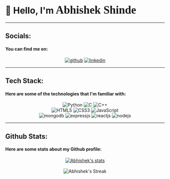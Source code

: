 # <span className="wave" style="animation-name: wave-animation; animation-duration: 2.5s; animation-iteration-count: infinite; transform-origin: 70% 70%; display: inline-block;">👋</span> Hello, I'm <span style="font-family: 'Bungee Spice'; font-size: 35px">Abhishek Shinde</span>

---

## Socials:
#### You can find me on:
<div class="socials" align="center">
    <a href="https://github.com/Mr-Abhishek-Shinde"><img src="https://img.shields.io/badge/GitHub-100000?style=for-the-badge&logo=github&logoColor=white" alt="github"></a>
    <a href="https://www.linkedin.com/in/abhishek-shinde-7bb403230/"><img src="https://img.shields.io/badge/LinkedIn-0077B5?style=for-the-badge&logo=linkedin&logoColor=white" alt="linkedin"></a>
</div>

---

## Tech Stack:
#### Here are some of the technologies that I'm familiar with:
<div class="tech-stack" align="center">
    <img src="https://img.shields.io/badge/python-3670A0?style=for-the-badge&logo=python&logoColor=ffdd54" alt="Python">
    <img src="https://img.shields.io/badge/C-00599C?style=for-the-badge&logo=c&logoColor=white" alt="C">
    <img src="https://img.shields.io/badge/C%2B%2B-00599C?style=for-the-badge&logo=c%2B%2B&logoColor=white" alt="C++">
    <br>
    <img src="https://img.shields.io/badge/HTML5-E34F26?style=for-the-badge&logo=html5&logoColor=white" alt="HTML5">
    <img src="https://img.shields.io/badge/CSS3-1572B6?style=for-the-badge&logo=css3&logoColor=white" alt="CSS3">
    <img src="https://img.shields.io/badge/JavaScript-F7DF1E?style=for-the-badge&logo=javascript&logoColor=black" alt="JavaScript">
    <br>
    <img src="https://img.shields.io/badge/MongoDB-4EA94B?style=for-the-badge&logo=mongodb&logoColor=white" alt="mongodb">
    <img src="https://img.shields.io/badge/Express.js-404D59?style=for-the-badge" alt="expressjs">
    <img src="https://img.shields.io/badge/React-20232A?style=for-the-badge&logo=react&logoColor=61DAFB" alt="reactjs">
    <img src="https://img.shields.io/badge/Node.js-43853D?style=for-the-badge&logo=node.js&logoColor=white" alt="nodejs">
</div>

---

## Github Stats:
#### Here are some stats about my Github profile:
<div align="center">
    <a href="https://github.com/Mr-Abhishek-Shinde">
    <a href="https://github.com/Mr-Abhishek-Shinde">
    <img src="https://denvercoder1-github-readme-stats.vercel.app/api/?username=Mr-Abhishek-Shinde&show_icons=true&include_all_commits=true&count_private=true&theme=dark&hide_border=true&bg_color=1F222E&title_color=FFA500&icon_color=F8D866" alt="Abhishek's stats"></a>
    <br> 
    <br>
    <img src="https://streak-stats.demolab.com/?user=Mr-Abhishek-Shinde&layout=compact&theme=dark&hide_border=true&bg_color=1F222E&title_color=FFA500&icon_color=F8D866" alt="Abhishek's Streak"></a>
</div>
